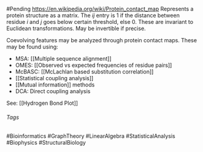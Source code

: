 #Pending https://en.wikipedia.org/wiki/Protein_contact_map
Represents a protein structure as a matrix. 
The $ij$ entry is 1 if the distance between residue $i$ and $j$ goes below certain threshold, else 0.
These are invariant to Euclidean transformations.
May be invertible if precise.

Coevolving features may be analyzed through protein contact maps. These may be found using:
- MSA: [[Multiple sequence alignment]]
- OMES: [[Observed vs expected frequencies of residue pairs]]
- McBASC: [[McLachlan based substitution correlation]]
- [[Statistical coupling analysis]]
- [[Mutual information]] methods
- DCA: Direct coupling analysis

See: [[Hydrogen Bond Plot]]
###### Tags
#Bioinformatics #GraphTheory #LinearAlgebra #StatisticalAnalysis #Biophysics #StructuralBiology